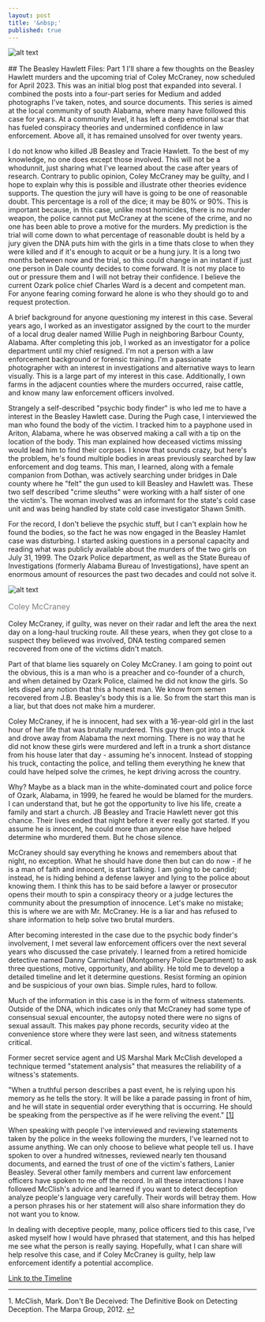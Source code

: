 ```yaml
---
layout: post
title: '&nbsp;'
published: true
---
```

![alt text](https://jonkalev.s3.us-west-2.amazonaws.com/20230209-mccraney-diptych.jpg)
<p style="color: grey; font-size: 16px;"></p>
## The Beasley Hawlett Files: Part 1
I'll share a few thoughts on the Beasley Hawlett murders and the upcoming trial of Coley McCraney, now scheduled for April 2023. This was an initial blog post that expanded into several. I combined the posts into a four-part series for Medium and added photographs I've taken, notes, and source documents. This series is aimed at the local community of south Alabama, where many have followed this case for years. At a community level, it has left a deep emotional scar that has fueled conspiracy theories and undermined confidence in law enforcement. Above all, it has remained unsolved for over twenty years.

I do not know who killed JB Beasley and Tracie Hawlett. To the best of my knowledge, no one does except those involved. This will not be a whodunnit, just sharing what I've learned about the case after years of research.
Contrary to public opinion, Coley McCraney may be guilty, and I hope to explain why this is possible and illustrate other theories evidence supports. 
The question the jury will have is going to be one of reasonable doubt. This percentage is a roll of the dice; it may be 80% or 90%. This is important because, in this case, unlike most homicides, there is no murder weapon, the police cannot put McCraney at the scene of the crime, and no one has been able to prove a motive for the murders. My prediction is the trial will come down to what percentage of reasonable doubt is held by a jury given the DNA puts him with the girls in a time thats close to when they were killed and if it's enough to acquit or be a hung jury. 
It is a long two months between now and the trial, so this could change in an instant if just one person in Dale county decides to come forward.
It is not my place to out or pressure them and I will not betray their confidence. I believe the current Ozark police chief Charles Ward is a decent and competent man. For anyone fearing coming forward he alone is who they should go to and request protection.

A brief background for anyone questioning my interest in this case. 
Several years ago, I worked as an investigator assigned by the court to the murder of a local drug dealer named Willie Pugh in neighboring Barbour County, Alabama. After completing this job, I worked as an investigator for a police department until my chief resigned. 
I'm not a person with a law enforcement background or forensic training. I'm a passionate photographer with an interest in investigations and alternative ways to learn visually. This is a large part of my interest in this case. Additionally, I own farms in the adjacent counties where the murders occurred, raise cattle, and know many law enforcement officers involved.

Strangely a self-described "psychic body finder" is who led me to have a interest in the Beasley Hawlett case. During the Pugh case, I interviewed the man who found the body of the victim. I tracked him to a payphone used in Ariton, Alabama, where he was observed making a call with a tip on the location of the body. This man explained how deceased victims missing would lead him to find their corpses. I know that sounds crazy, but here's the problem, he's found multiple bodies in areas previously searched by law enforcement and dog teams. This man, I learned, along with a female companion from Dothan, was actively searching under bridges in Dale county where he "felt" the gun used to kill Beasley and Hawlett was. These two self described "crime sleuths" were working with a half sister of one the victim's. The woman involved was an informant for the state's cold case unit and was being handled by state cold case investigator Shawn Smith.

For the record, I don't believe the psychic stuff, but I can't explain how he found the bodies, so the fact he was now engaged in the Beasley Hamlet case was disturbing. I started asking questions in a personal capacity and reading what was publicly available about the murders of the two girls on July 31, 1999.
The Ozark Police department, as well as the State Bureau of Investigations (formerly Alabama Bureau of Investigations), have spent an enormous amount of resources the past two decades and could not solve it. 

![alt text](https://jonkalev.s3.us-west-2.amazonaws.com/coley-2.jpg)
<p style="color: grey; font-size: 16px;">Coley McCraney</p>

Coley McCraney, if guilty, was never on their radar and left the area the next day on a long-haul trucking route. All these years, when they got close to a suspect they believed was involved, DNA testing compared semen recovered from one of the victims didn't match. 

Part of that blame lies squarely on Coley McCraney.
I am going to point out the obvious, this is a man who is a preacher and co-founder of a church, and when detained by Ozark Police, claimed he did not know the girls. So lets dispel any notion that this a honest man. 
We know from semen recovered from J.B. Beasley's body this is a lie.
So from the start this man is a liar, but that does not make him a murderer.

Coley McCraney, if he is innocent, had sex with a 16-year-old girl in the last hour of her life that was brutally murdered. This guy then got into a truck and drove away from Alabama the next morning. There is no way that he did not know these girls were murdered and left in a trunk a short distance from his house later that day - assuming he's innocent. Instead of stopping his truck, contacting the police, and telling them everything he knew that could have helped solve the crimes, he kept driving across the country.

Why? Maybe as a black man in the white-dominated court and police force of Ozark, Alabama, in 1999, he feared he would be blamed for the murders. I can understand that, but he got the opportunity to live his life, create a family and start a church. JB Beasley and Tracie Hawlett never got this chance. Their lives ended that night before it ever really got started. If you assume he is innocent, he could more than anyone else have helped determine who murdered them.
But he chose silence.

McCraney should say everything he knows and remembers about that night, no exception. What he should have done then but can do now - if he is a man of faith and innocent, is start talking. I am going to be candid; instead, he is hiding behind a defense lawyer and lying to the police about knowing them.
I think this has to be said before a lawyer or prosecutor opens their mouth to spin a conspiracy theory or a judge lectures the community about the presumption of innocence. Let's make no mistake; this is where we are with Mr. McCraney. He is a liar and has refused to share information to help solve two brutal murders. 

After becoming interested in the case due to the psychic body finder's involvement, I met several law enforcement officers over the next several years who discussed the case privately. I learned from a retired homicide detective named Danny Carmichael (Montgomery Police Department) to ask three questions, motive, opportunity, and ability. He told me to develop a detailed timeline and let it determine questions. Resist forming an opinion and be suspicious of your own bias. Simple rules, hard to follow.

Much of the information in this case is in the form of witness statements. Outside of the DNA, which indicates only that McCraney had some type of consensual sexual encounter, the autopsy noted there were no signs of sexual assault.
This makes pay phone records, security video at the convenience store where they were last seen, and witness statements critical.

Former secret service agent and US Marshal Mark McClish developed a technique termed "statement analysis" that measures the reliability of a witness's statements.

"When a truthful person describes a past event, he is relying upon his memory as he tells the story. It will be like a parade passing in front of him, and he will state in sequential order everything that is occurring. He should be speaking from the perspective as if he were reliving the event." <a id="footnote-1-ref" href="#footnote-1">[1]</a>

When speaking with people I've interviewed and reviewing statements taken by the police in the weeks following the murders, I've learned not to assume anything. We can only choose to believe what people tell us. I have spoken to over a hundred witnesses, reviewed nearly ten thousand documents, and earned the trust of one of the victim's fathers, Lanier Beasley. Several other family members and current law enforcement officers have spoken to me off the record. In all these interactions I have followed McClish's advice and learned if you want to detect deception analyze people's language very carefully. Their words will betray them. How a person phrases his or her statement will also share information they do not want you to know.

In dealing with deceptive people, many, police officers tied to this case, I've asked myself how I would have phrased that statement, and this has helped me see what the person is really saying. Hopefully, what I can share will help resolve this case, and if Coley McCraney is guilty, help law enforcement identify a potential accomplice.

<a href="">Link to the Timeline</a>
<hr>


<p id="footnote-1">
   1. McClish, Mark. Don't Be Deceived: The Definitive Book on Detecting Deception. The Marpa Group, 2012. <a href="#footnote-1-ref">&#8617;</a> 
</p>
